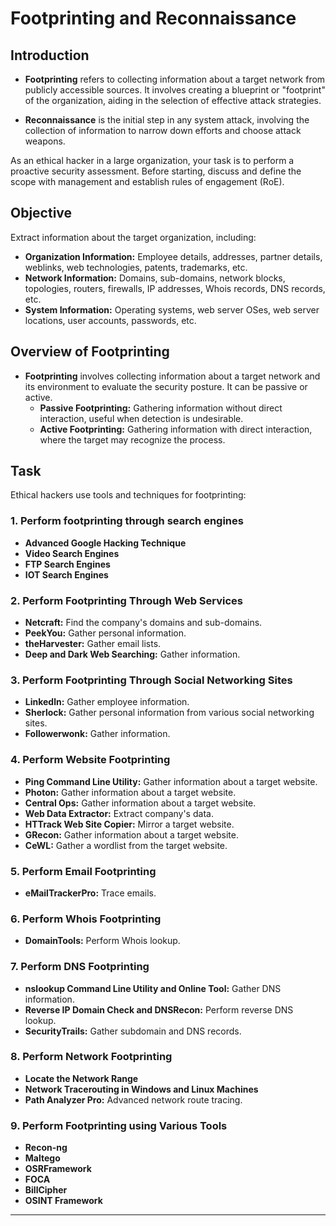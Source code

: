# Footprinting and Reconnaissance

## Introduction

-   **Footprinting** refers to collecting information about a target network from publicly accessible sources. It involves creating a blueprint or "footprint" of the organization, aiding in the selection of effective attack strategies.

-   **Reconnaissance** is the initial step in any system attack, involving the collection of information to narrow down efforts and choose attack weapons.

As an ethical hacker in a large organization, your task is to perform a proactive security assessment. Before starting, discuss and define the scope with management and establish rules of engagement (RoE).

## Objective

Extract information about the target organization, including:

- **Organization Information:** Employee details, addresses, partner details, weblinks, web technologies, patents, trademarks, etc.
- **Network Information:** Domains, sub-domains, network blocks, topologies, routers, firewalls, IP addresses, Whois records, DNS records, etc.
- **System Information:** Operating systems, web server OSes, web server locations, user accounts, passwords, etc.

## Overview of Footprinting

- **Footprinting** involves collecting information about a target network and its environment to evaluate the security posture. It can be passive or active.
    - **Passive Footprinting:** Gathering information without direct interaction, useful when detection is undesirable.
    - **Active Footprinting:** Gathering information with direct interaction, where the target may recognize the process.

## Task

Ethical hackers use tools and techniques for footprinting:

### 1. Perform footprinting through search engines

- **Advanced Google Hacking Technique**
- **Video Search Engines**
- **FTP Search Engines**
- **IOT Search Engines**

### 2. Perform Footprinting Through Web Services

- **Netcraft:** Find the company's domains and sub-domains.
- **PeekYou:** Gather personal information.
- **theHarvester:** Gather email lists.
- **Deep and Dark Web Searching:** Gather information.

### 3. Perform Footprinting Through Social Networking Sites

- **Linkedln:** Gather employee information.
- **Sherlock:** Gather personal information from various social networking sites.
- **Followerwonk:** Gather information.

### 4. Perform Website Footprinting

- **Ping Command Line Utility:** Gather information about a target website.
- **Photon:** Gather information about a target website.
- **Central Ops:** Gather information about a target website.
- **Web Data Extractor:** Extract company's data.
- **HTTrack Web Site Copier:** Mirror a target website.
- **GRecon:** Gather information about a target website.
- **CeWL:** Gather a wordlist from the target website.

### 5. Perform Email Footprinting

- **eMailTrackerPro:** Trace emails.

### 6. Perform Whois Footprinting

- **DomainTools:** Perform Whois lookup.

### 7. Perform DNS Footprinting

- **nslookup Command Line Utility and Online Tool:** Gather DNS information.
- **Reverse IP Domain Check and DNSRecon:** Perform reverse DNS lookup.
- **SecurityTrails:** Gather subdomain and DNS records.

### 8. Perform Network Footprinting

- **Locate the Network Range**
- **Network Tracerouting in Windows and Linux Machines**
- **Path Analyzer Pro:** Advanced network route tracing.

### 9. Perform Footprinting using Various Tools

- **Recon-ng**
- **Maltego**
- **OSRFramework**
- **FOCA**
- **BillCipher**
- **OSINT Framework**

---